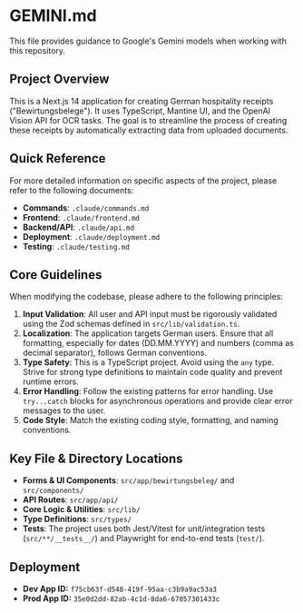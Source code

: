 # GEMINI.md

This file provides guidance to Google's Gemini models when working with this repository.

## Project Overview

This is a Next.js 14 application for creating German hospitality receipts ("Bewirtungsbelege"). It uses TypeScript, Mantine UI, and the OpenAI Vision API for OCR tasks. The goal is to streamline the process of creating these receipts by automatically extracting data from uploaded documents.

## Quick Reference

For more detailed information on specific aspects of the project, please refer to the following documents:

- **Commands**: `.claude/commands.md`
- **Frontend**: `.claude/frontend.md`
- **Backend/API**: `.claude/api.md`
- **Deployment**: `.claude/deployment.md`
- **Testing**: `.claude/testing.md`

## Core Guidelines

When modifying the codebase, please adhere to the following principles:

1.  **Input Validation**: All user and API input must be rigorously validated using the Zod schemas defined in `src/lib/validation.ts`.
2.  **Localization**: The application targets German users. Ensure that all formatting, especially for dates (DD.MM.YYYY) and numbers (comma as decimal separator), follows German conventions.
3.  **Type Safety**: This is a TypeScript project. Avoid using the `any` type. Strive for strong type definitions to maintain code quality and prevent runtime errors.
4.  **Error Handling**: Follow the existing patterns for error handling. Use `try...catch` blocks for asynchronous operations and provide clear error messages to the user.
5.  **Code Style**: Match the existing coding style, formatting, and naming conventions.

## Key File & Directory Locations

-   **Forms & UI Components**: `src/app/bewirtungsbeleg/` and `src/components/`
-   **API Routes**: `src/app/api/`
-   **Core Logic & Utilities**: `src/lib/`
-   **Type Definitions**: `src/types/`
-   **Tests**: The project uses both Jest/Vitest for unit/integration tests (`src/**/__tests__/`) and Playwright for end-to-end tests (`test/`).

## Deployment

- **Dev App ID:** `f75cb63f-d548-419f-95aa-c3b9a9ac53a3`
- **Prod App ID:** `35e0d2dd-82ab-4c1d-8da6-67057301433c`